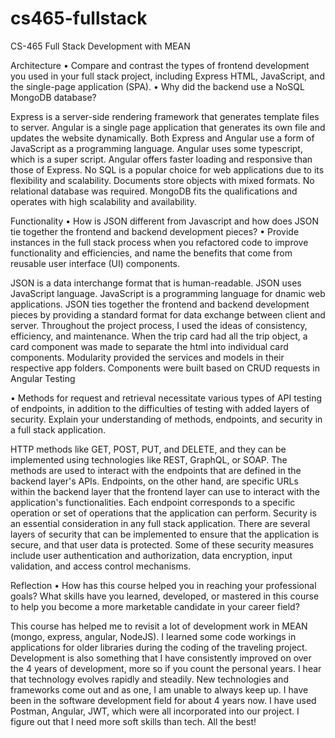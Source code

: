 # cs465-fullstack
CS-465 Full Stack Development with MEAN

Architecture
•	Compare and contrast the types of frontend development you used in your full stack project, including Express HTML, JavaScript, and the single-page application (SPA).
•	Why did the backend use a NoSQL MongoDB database?

Express is a server-side rendering framework that generates template files to server. Angular is a single page application that generates its own file and updates the website dynamically. Both Express and Angular use a form of JavaScript as a programming language. Angular uses some typescript, which is a super script. Angular offers faster loading and responsive than those of Express.
No SQL is a popular choice for web applications due to its flexibility and scalability. Documents store objects with mixed formats. No relational database was required. MongoDB fits the qualifications and operates with high scalability and availability.

Functionality
•	How is JSON different from Javascript and how does JSON tie together the frontend and backend development pieces?
•	Provide instances in the full stack process when you refactored code to improve functionality and efficiencies, and name the benefits that come from reusable user interface (UI) components.

JSON is a data interchange format that is human-readable. JSON uses JavaScript language.
JavaScript is a programming language for dnamic web applications.
JSON  ties together the frontend and backend development pieces by providing a standard format for data exchange between client and server.
Throughout the project process, I used the ideas of consistency, efficiency, and maintenance. When the trip card had all the trip object, a card component was made to separate the html into individual card components. Modularity provided the services and models in their respective app folders. Components were built based on CRUD requests in Angular
Testing

•	Methods for request and retrieval necessitate various types of API testing of endpoints, in addition to the difficulties of testing with added layers of security. Explain your understanding of methods, endpoints, and security in a full stack application.

HTTP methods like GET, POST, PUT, and DELETE, and they can be implemented using technologies like REST, GraphQL, or SOAP. The methods are used to interact with the endpoints that are defined in the backend layer's APIs.
Endpoints, on the other hand, are specific URLs within the backend layer that the frontend layer can use to interact with the application's functionalities. Each endpoint corresponds to a specific operation or set of operations that the application can perform. 
Security is an essential consideration in any full stack application. There are several layers of security that can be implemented to ensure that the application is secure, and that user data is protected. Some of these security measures include user authentication and authorization, data encryption, input validation, and access control mechanisms.

Reflection
•	How has this course helped you in reaching your professional goals? What skills have you learned, developed, or mastered in this course to help you become a more marketable candidate in your career field?

This course has helped me to revisit a lot of development work in MEAN (mongo, express, angular, NodeJS). I learned some code workings in applications for older libraries during the coding of the traveling project. Development is also something that I have consistently improved on over the 4 years of development, more so if you count the personal years. I hear that technology evolves rapidly and steadily. New technologies and frameworks come out and as one, I am unable to always keep up. I have been in the software development field for about 4 years now.  I have used Postman, Angular, JWT, which were all incorporated into our project. I figure out that I need more soft skills than tech.  All the best!
